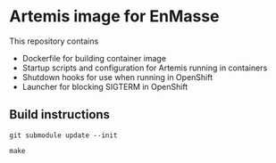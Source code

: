 # Artemis image for EnMasse

This repository contains
   * Dockerfile for building container image
   * Startup scripts and configuration for Artemis running in containers
   * Shutdown hooks for use when running in OpenShift
   * Launcher for blocking SIGTERM in OpenShift


## Build instructions

    git submodule update --init

    make


